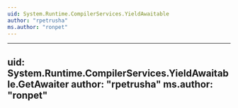 ```yaml
---
uid: System.Runtime.CompilerServices.YieldAwaitable
author: "rpetrusha"
ms.author: "ronpet"
---
```


---
uid: System.Runtime.CompilerServices.YieldAwaitable.GetAwaiter
author: "rpetrusha"
ms.author: "ronpet"
---
